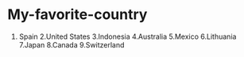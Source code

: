 # My-favorite-country
1. Spain
2.United States
3.Indonesia
4.Australia
5.Mexico
6.Lithuania
7.Japan
8.Canada
9.Switzerland






